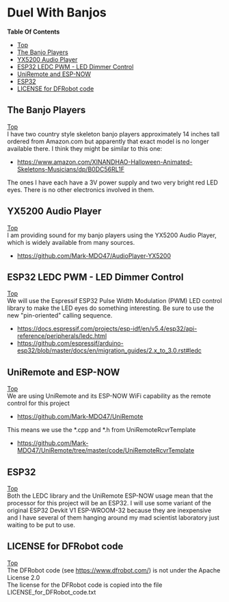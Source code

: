 # Duel With Banjos

**Table Of Contents**
* [Top](#duel-with-banjos "Top")
* [The Banjo Players](#the-banjo-players "The Banjo Players")
* [YX5200 Audio Player](#yx5200-audio-player "YX5200 Audio Player")
* [ESP32 LEDC PWM - LED Dimmer Control](#esp32-ledc-pwm-\--led-dimmer-control "ESP32 LEDC PWM - LED Dimmer Control")
* [UniRemote and ESP-NOW](#uniremote-and-esp\-now "UniRemote and ESP-NOW")
* [ESP32](#esp32 "ESP32")
* [LICENSE for DFRobot code](#license-for-dfrobot-code "LICENSE for DFRobot code")

## The Banjo Players
[Top](#duel-with-banjos "Top")<br>
I have two country style skeleton banjo players approximately 14 inches tall ordered from Amazon.com but apparently that exact model is no longer available there.
I think they might be similar to this one:
- https://www.amazon.com/XINANDHAO-Halloween-Animated-Skeletons-Musicians/dp/B0DC56RL1F

The ones I have each have a 3V power supply and two very bright red LED eyes. There is no other electronics involved in them.

## YX5200 Audio Player
[Top](#duel-with-banjos "Top")<br>
I am providing sound for my banjo players using the YX5200 Audio Player, which is widely available from many sources.
- https://github.com/Mark-MDO47/AudioPlayer-YX5200

## ESP32 LEDC PWM - LED Dimmer Control
[Top](#duel-with-banjos "Top")<br>
We will use the Espressif ESP32 Pulse Width Modulation (PWM) LED control library to make the LED eyes do something interesting. Be sure to use the new "pin-oriented" calling sequence.
- https://docs.espressif.com/projects/esp-idf/en/v5.4/esp32/api-reference/peripherals/ledc.html
- https://github.com/espressif/arduino-esp32/blob/master/docs/en/migration_guides/2.x_to_3.0.rst#ledc

## UniRemote and ESP-NOW
[Top](#duel-with-banjos "Top")<br>
We are using UniRemote and its ESP-NOW WiFi capability as the remote control for this project
- https://github.com/Mark-MDO47/UniRemote

This means we use the *.cpp and *.h from UniRemoteRcvrTemplate
- https://github.com/Mark-MDO47/UniRemote/tree/master/code/UniRemoteRcvrTemplate

## ESP32
[Top](#duel-with-banjos "Top")<br>
Both the LEDC library and the UniRemote ESP-NOW usage mean that the processor for this project will be an ESP32. I will use some variant of the original ESP32 Devkit V1 ESP-WROOM-32 because they are inexpensive and I have several of them hanging around my mad scientist laboratory just waiting to be put to use.

## LICENSE for DFRobot code
[Top](#duel-with-banjos "Top")<br>
The DFRobot code (see https://www.dfrobot.com/) is not under the Apache License 2.0<br>
The license for the DFRobot code is copied into the file LICENSE_for_DFRobot_code.txt
